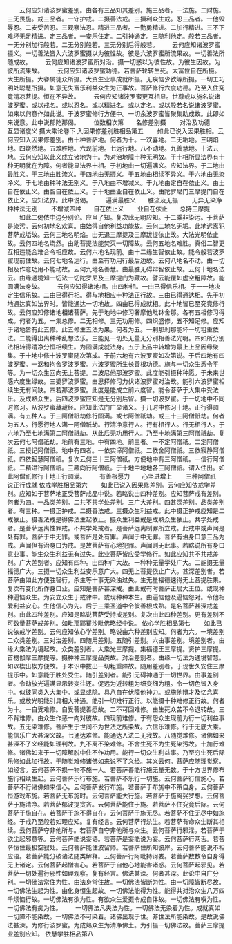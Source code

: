 <!-- { "loadSidebar": true } -->
　　云何应知诸波罗蜜差别。由各有三品知其差别。施三品者。一法施。二财施。三无畏施。戒三品者。一守护戒。二摄善法戒。三摄利众生戒。忍三品者。一他毁辱忍。二安受苦忍。三观察法忍。精进三品者。一勤勇精进。二加行精进。三不下难坏无足精进。定三品者。一安乐住定。二引神通定。三随利他定。般若三品者。一无分别加行般若。二无分别般若。三无分别后得般若。
　　云何应知诸波罗蜜摄义。一切善法皆入六波罗蜜摄以为彼性故。彼是六波罗蜜所流果故。一切善法所随成故。
　　云何应知诸波罗蜜所对治。摄一切惑以为彼性故。为彼生因故。为彼所流果故。
　　云何应知诸波罗蜜功德。若菩萨轮转生死。大富位自在所摄。大生所摄。大眷属徒众所摄。大资生业事成就所摄。无疾恼少欲等所摄。一切工巧明处聪慧所摄。如意无失富乐利益众生为正事故。菩萨修行六度功德。乃至入住究竟清凉菩提。恒在不异故。
　　云何应知诸波罗蜜更互相显。世尊或以施名说诸波罗蜜。或以戒名。或以忍名。或以精进名。或以定名。或以般若名说诸波罗蜜。如来以何意作如此说。于波罗蜜修行方便中。一切余波罗蜜皆聚集助成故。此即如来说意。此中说郁陀那偈。
　　位数相次第　　名修差别摄
　　对治及功德　　互显诸度义
摄大乘论卷下
入因果修差别胜相品第五
　　如此已说入因果胜相。云何应知入因果修差别。由十种菩萨地。何者为十。一欢喜地。二无垢地。三明焰地。四烧然地。五难胜地。六现前地。七远行地。八不动地。九善慧地。十法云地。云何应知以此义成立诸地为十。为对治地障十种无明故。于十相所显法界有十种无明犹在为障。何者能显法界十相。于初地由一切遍满义。应知法界。于二地由最胜义。于三地由胜流义。于四地由无摄义。于五地由相续不异义。于六地由无染净义。于七地由种种法无别义。于八地由不增减义。于九地由定自在依止义。由土自在依止义。由智自在依止义。于十地由业自在依止义。由陀罗尼门三摩提门自在依止义。应知法界。此中说偈。
　　遍满最胜义　　胜流及无摄
　　无异无染净　　种种法无别
　　不增减四种　　自在依止义
　　业自在依止　　总持三摩提
　　如此二偈依中边分别论。应当了知。复次此无明应知。于二乘非染污。于菩萨是染污。云何初地名欢喜。由始得自他利益功能故。云何二地名无垢。此地远离犯菩萨戒垢故。云何三地名明焰。由无退三摩提及三摩跋提依止故。大法光明依止故。云何四地名烧然。由助菩提法能焚灭一切障故。云何五地名难胜。真俗二智更互相违能合难合令相应故。云何六地名现前。由十二缘生智依止故。能令般若波罗蜜现前住故。云何七地名远行。由至有功用行最后边故。云何八地名不动。由一切相及作意功用不能动故。云何九地名善慧。由最胜无碍辩智依止故。云何十地名法云。由缘通境知一切法一切陀罗尼及三摩提门为藏故。譬云能覆如虚空粗障故。能圆满法身故。
　　云何应知得诸地相。由四种相。一由已得信乐相。于一一地决定生信乐故。二由已得行相。得与地相应十种法正行故。三由已得通达相。先于初地通达真如法界时。皆能通达一切地故。四由已得成就相。此十地皆已至究竟修行故。云何应知修诸地相诸菩萨。先于地地中修习奢摩他毗钵舍那。各有五相修习得成。何者为五。一集总修。二无相修。三无功用修。四炽盛修。五不知足修。应知于诸地皆有此五修。此五修生五法为果。何者为五。一刹那刹那能坏一切粗重依法。二能得出离种种乱想法乐。三能见一切处无量无分别相善法光明。四如所分别法相转得清净分恒相续生。为圆满成就法身。五于上品中转增为最上上品因缘聚集。于十地中修十波罗蜜随次第成。于前六地有六波罗蜜如次第说。于后四地有四波罗蜜。一沤和拘舍罗波罗蜜。六波罗蜜所生长善根功德。施与一切众生悉令平等。为一切众生回向无上菩提。二波尼他那波罗蜜。此度能引摄种种愿。于未来世感六度生缘故。三婆罗波罗蜜。由思择修习力伏诸波罗蜜对治故。能引六波罗蜜相续生无有间缺。四若那波罗蜜。此度是能成立前六度智。能令菩萨于大集中受法乐。及成熟众生。后四波罗蜜应知是无分别后智。摄一切波罗蜜。于一切地中不同时修习。从波罗蜜藏藏经。应知此法门广显诸义。于几时中修习十地。正行得圆满。有五种人。于三阿僧祇劫修行圆满。或七阿僧祇劫。或三十三阿僧祇劫。何者为五人。行愿行地人满一阿僧祇劫。行清净意行人。行有相行人。行无相行人。于六地乃至七地满第二阿僧祇劫。从此后无功用行人。乃至十地满第三阿僧祇劫。复次云何七阿僧祇劫。地前有三地。中有四地。前三者。一不定阿僧祇。二定阿僧祇。三授记阿僧祇。地中有四者。一依实谛阿僧祇。二依舍阿僧祇。三依寂静阿僧祇。四依智慧阿僧祇。复次云何三十三阿僧祇。方便地中有三阿僧祇。一信行阿僧祇。二精进行阿僧祇。三趣向行阿僧祇。于十地中地地各三阿僧祇。谓入住出。如此阿僧祇修行十地正行圆满。
　　有善根愿力　　心坚进增上
　　三种阿僧祇　　说正行成就
依戒学胜相品第六
　　如此已说入因果修差别。云何应知依戒学差别。应知如于菩萨地正受菩萨戒品中说。若略说由四种差别。应知菩萨戒有差别。何者为四。一品类差别。二共不共学处差别。三广大差别。四甚深差别。品类差别者。有三种。一摄正护戒。二摄善法戒。三摄众生利益戒。此中摄正护戒应知是二戒依止。摄善法戒是得佛法生起依止。摄众生利益戒是成熟众生依止。共学处戒者。是菩萨远离性罪戒。不共学处戒者。是菩萨远离制罪所立戒。此戒中或声闻是处有罪。菩萨于中无罪。或菩萨是处有罪。声闻于中无罪。菩萨有治身口意三品为戒。声闻但有治身口为戒。是故菩萨有心地犯罪。声闻则无此事。若略说所有身口意业事。能生众生利益无有过失。此业菩萨皆应受学修行。如此应知共不共戒差别。广大差别者。应知有四种。由四种广大故。一种种无量学处广大。二能摄无量福德广大。三摄一切众生利益安乐意广大。四无上菩提依止广大。甚深差别者。若菩萨由如此方便胜智行。杀生等十事无染浊过失。生无量福德速得无上菩提胜果。复次有变化所作身口业。应知是菩萨甚深戒。由此戒有时菩萨正居大王位。或现种种逼恼众生。为安立众生于戒律中。或现种种本生。由逼恼他及逼恼怨对。令他相爱利益安心。生他信心为先。后于三乘圣道中令彼善根成熟。是名菩萨甚深戒差别。由此四种差别。应知是略说菩萨受持戒差别。复次由此四种差别。更有差别不可数量菩萨戒差别。如毗那耶瞿沙毗佛略经中说。
依心学胜相品第七
　　如此已说依戒学差别。云何应知依心学差别。略说由六种差别应知。何者为六。一境差别二众类差别。三对治差别。四随用差别。五随引差别。六由事差别。境差别者。由缘大乘法为境起故。众类差别者。大乘光三摩提。集福德王三摩提。贤护三摩提。首楞伽摩三摩提等。摄种种三摩提品类故。对治差别者。由缘一切法为通境智慧。如以楔出楔方便故。于本识中拔出一切粗重障故。随用差别者。于现世久安住三摩提乐中。如意能于胜处受生。随引差别者。能引无碍神通于一切世界。由事差别者。令动放光遍满显示转变往还。促远为近转粗为细变细为粗。令一切色皆入身中。似彼同类入大集中。或显或隐。具八自在伏障他神力。或施他辩才及忆念喜乐。或放光明能引具相大神通。能引一切难行正行。以能摄十种难修正行故。何者为十。一自受难修。自受菩提善愿故。二不可回难修。由生死众苦不令退转故。三不背难修。由众生作恶一向对彼故。四现前难修。于有怨众生现前为行一切利益事故。五无染难修。菩萨生于世间不为世法之所染故。六信乐难修。行于无底大乘。能信乐广大甚深义故。七通达难修。能通达人法二无我故。八随觉难修。诸佛如来甚深不了义经能如理判故。九不离不染难修。不舍生死不为生死染污故。十加行难修。诸佛如来于一切障解脱中住不作功用。能行一切众生利益事。乃至穷生死后际乐修如此加行故。于随觉难修诸佛如来说不了义经。其义云何。菩萨应随理觉察。如经言。云何菩萨不损一物不施一人。若菩萨善能行施无量无数。于十方世界修布施行相续生起。云何菩萨乐行布施。若菩萨不乐行一切施。云何菩萨行信施心。若菩萨不行诸佛如来信心。云何菩萨发行布施。若菩萨于布施中不策自身。云何菩萨恒游戏布施。若菩萨无布施时。云何菩萨能大行施。若菩萨于施离娑罗想。云何菩萨于施清净。若菩萨郁波提贪吝。云何菩萨能住于施。若菩萨不住究竟后际。云何菩萨于施自在。若菩萨于施不得自在。云何菩萨于施无尽。若菩萨不住无尽中如施经。于戒乃至般若如理应知。复有经言。云何菩萨行杀生。若菩萨有命众生断其相续。云何菩萨夺非他所与。若菩萨自夺非他所与众生。云何菩萨行邪淫。若菩萨于欲尘起邪意等。云何菩萨能说妄语。若菩萨是妄能说为妄。云何菩萨行两舌。若菩萨恒住最极空寂处。云何菩萨能住波留师。若菩萨住所知彼岸。云何菩萨能说不相应语。若菩萨能分破诸法随类解释。云何菩萨行阿毗持诃娄。若菩萨数数令自身得无上诸定。云何菩萨起憎害心。若菩萨于自他心地能害诸惑。云何菩萨起邪见。若菩萨一切处遍行邪性如理观察。复有经言。佛法甚深。何者甚深。此论中自广分别。一切佛法常住为性。由法身常住故。一切佛法皆断为性。由一切障皆断尽故。一切佛法生起为性。由化身恒生起故。一切佛法能得为性。能得共对治众生八万四千烦恼行故。一切佛法有欲为性。有欲众生爱摄令成自体故。一切佛法有嗔为性。一切佛法有痴为性。
　　一切佛法凡夫法为性。一切佛法无染着为性。成就真如一切障不能染故。一切佛法不可染着。诸佛出现于世。非世法所能染故。是故说佛法甚深。为修行波罗蜜。为成熟众生为清净佛土。为引摄一切佛法故。菩萨三摩提业差别应知。
依慧学胜相品第八
